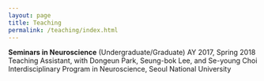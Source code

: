 ```yaml
---
layout: page
title: Teaching
permalink: /teaching/index.html
---
```


**Seminars in Neuroscience** (Undergraduate/Graduate) 
AY 2017, Spring 2018
Teaching Assistant, with Dongeun Park, Seung-bok Lee, and Se-young Choi
Interdisciplinary Program in Neuroscience, Seoul National University
